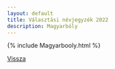 ```yaml
---
layout: default
title: Választási névjegyzék 2022
description: Magyarbóly
---
```


{% include Magyarbooly.html %}

[Vissza](./)